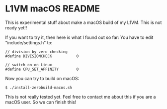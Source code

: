 L1VM macOS README
=================
This is experimental stuff about make a macOS build of my L1VM.
This is not ready yet!!

If you want to try it, then here is what I found out so far:
You have to edit "include/settings.h" to:

```
// division by zero checking
#define DIVISIONCHECK           0

// switch on on Linux
#define CPU_SET_AFFINITY		0
```

Now you can try to build on macOS:

```
$ ./install-zerobuild-macos.sh
```

This is not really tested yet. Feel free to contact me about this if you are a macOS user.
So we can finish this!
